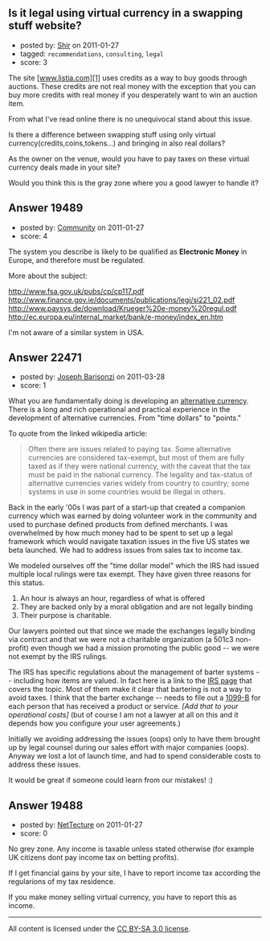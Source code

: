 ## Is it legal using virtual currency in a swapping stuff website?

- posted by: [Shir](https://stackexchange.com/users/-1/6811-shir) on 2011-01-27
- tagged: `recommendations`, `consulting`, `legal`
- score: 3

The site [www.listia.com][1] uses credits as a way to buy goods through auctions. These credits are not real money with the exception that you can buy more credits with real money if you desperately want to win an auction item. 

From what I've read online there is no unequivocal stand about this issue.

Is there a difference between swapping stuff using only virtual currency(credits,coins,tokens...) and bringing in also real dollars?

As the owner on the venue, would you have to pay taxes on these virtual currency deals made in your site?

Would you think this is the gray zone where you a good lawyer to handle it? 


  [1]: http://www.listia.com


## Answer 19489

- posted by: [Community](https://stackexchange.com/users/-1/-1-community) on 2011-01-27
- score: 4

The system you describe is likely to be qualified as **Electronic Money** in Europe, and therefore must be regulated.

More about the subject:

http://www.fsa.gov.uk/pubs/cp/cp117.pdf
http://www.finance.gov.ie/documents/publications/legi/si221_02.pdf
http://www.paysys.de/download/Krueger%20e-money%20regul.pdf
http://ec.europa.eu/internal_market/bank/e-money/index_en.htm

I'm not aware of a similar system in USA.


## Answer 22471

- posted by: [Joseph Barisonzi](https://stackexchange.com/users/-1/8791-joseph-barisonzi) on 2011-03-28
- score: 1

<p>What you are fundamentally doing is developing an <a href="http://en.wikipedia.org/wiki/Alternative_currency" rel="nofollow">alternative currency</a>. There is a long and rich operational and practical experience in the development of alternative currencies. From "time dollars" to "points." </p>

<p>To quote from the linked wikipedia article: </p>

<blockquote>
  <p>Often there are issues related to
  paying tax. Some alternative
  currencies are considered tax-exempt,
  but most of them are fully taxed as if
  they were national currency, with the
  caveat that the tax must be paid in
  the national currency. The legality
  and tax-status of alternative
  currencies varies widely from country
  to country; some systems in use in
  some countries would be illegal in
  others.</p>
</blockquote>

<p>Back in the early '00s I was part of a start-up that created a companion currency which was earned by doing volunteer work in the community and used to purchase defined products from defined merchants. I was overwhelmed by how much money had to be spent to set up a legal framework which would navigate taxation issues in the five US states we beta launched. We had to address issues from sales tax to income tax. </p>

<p>We modeled ourselves off the "time dollar model" which the IRS had issued multiple local rulings were tax exempt. They have given three reasons for this status.</p>

<ol>
<li>An hour is always an hour, regardless of what is offered</li>
<li>They are backed only by a moral obligation and are not legally binding</li>
<li>Their purpose is charitable.</li>
</ol>

<p>Our lawyers pointed out that since we made the exchanges legally binding via contract and that we were not a charitable organization (a 501c3 non-profit) even though we had a mission promoting the public good -- we were not exempt by the IRS rulings.  </p>

<p>The IRS has specific regulations about the management of barter systems -- including how items are valued. In fact here is a link to the <a href="http://www.irs.gov/businesses/small/article/0,,id=187920,00.html" rel="nofollow">IRS page</a> that covers the topic. Most of them make it clear that bartering is not a way to avoid taxes. I think that the barter exchange -- needs to file out a <a href="http://www.ehow.com/how_2125617_fill-out-irs-form-1099b.html" rel="nofollow">1099-B</a> for each person that has received a product or service. <em>[Add that to your operational costs]</em>  (but of course I am not a lawyer at all on this and it depends how you configure your user agreements.)</p>

<p>Initially we avoiding addressing the issues (oops) only to have them brought up by legal counsel during our sales effort with major companies (oops). Anyway we lost a lot of launch time, and had to spend considerable costs to address these issues. </p>

<p>It would be great if someone could learn from our mistakes! :) </p>



## Answer 19488

- posted by: [NetTecture](https://stackexchange.com/users/-1/3350-nettecture) on 2011-01-27
- score: 0

No grey zone. Any income is taxable unless stated otherwise (for example UK citizens dont pay income tax on betting profits).

If I get financial gains by your site, I have to report income tax according the regularions of my tax residence.

If you make money selling virtual currency, you have to report this as income.



---

All content is licensed under the [CC BY-SA 3.0 license](https://creativecommons.org/licenses/by-sa/3.0/).
